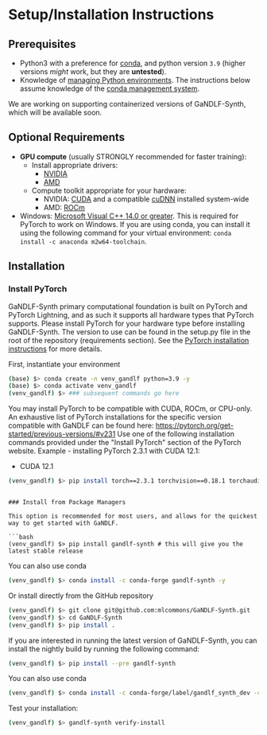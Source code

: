 # Setup/Installation Instructions

## Prerequisites

- Python3 with a preference for [conda](https://conda.io), and python version `3.9` (higher versions *might* work, but they are **untested**).
- Knowledge of [managing Python environments](https://docs.python.org/3/tutorial/venv.html). The instructions below assume knowledge of the [conda management system](https://docs.conda.io/projects/conda/en/latest/user-guide/tasks/manage-environments.html).

We are working on supporting containerized versions of GaNDLF-Synth, which will be available soon.

## Optional Requirements

- **GPU compute** (usually STRONGLY recommended for faster training):
    - Install appropriate drivers:
        - [NVIDIA](https://www.nvidia.com/Download/index.aspx?lang=en-us)
        - [AMD](https://www.amd.com/en/support)
    - Compute toolkit appropriate for your hardware:
        - NVIDIA: [CUDA](https://developer.nvidia.com/cuda-download) and a compatible [cuDNN](https://developer.nvidia.com/cudnn) installed system-wide
        - AMD: [ROCm](https://www.amd.com/en/graphics/servers-solutions-rocm)
- Windows: [Microsoft Visual C++ 14.0 or greater](http://visualstudio.microsoft.com/visual-cpp-build-tools). This is required for PyTorch to work on Windows. If you are using conda, you can install it using the following command for your virtual environment: `conda install -c anaconda m2w64-toolchain`.

## Installation

### Install PyTorch 

GaNDLF-Synth primary computational foundation is built on PyTorch and PyTorch Lightning, and as such it supports all hardware types that PyTorch supports. Please install PyTorch for your hardware type before installing GaNDLF-Synth. The version to use can be found in the
setup.py file in the root of the repository (requirements section).
See the [PyTorch installation instructions](https://pytorch.org/get-started/previous-versions/) for more details. 

First, instantiate your environment
```bash
(base) $> conda create -n venv_gandlf python=3.9 -y
(base) $> conda activate venv_gandlf
(venv_gandlf) $> ### subsequent commands go here
```

You may install PyTorch to be compatible with CUDA, ROCm, or CPU-only. An exhaustive list of PyTorch installations for the specific version compatible with GaNDLF can be found here: https://pytorch.org/get-started/previous-versions/#v231
Use one of the following installation commands provided under the "Install PyTorch" section of the PyTorch website.
Example - installing PyTorch 2.3.1 with CUDA 12.1:
- CUDA 12.1
```bash
(venv_gandlf) $> pip install torch==2.3.1 torchvision==0.18.1 torchaudio==2.3.1 --index-url https://download.pytorch.org/whl/cu121
```
```

### Install from Package Managers

This option is recommended for most users, and allows for the quickest way to get started with GaNDLF.

```bash
(venv_gandlf) $> pip install gandlf-synth # this will give you the latest stable release
```
You can also use conda
```bash
(venv_gandlf) $> conda install -c conda-forge gandlf-synth -y
```
Or install directly from the GitHub repository
```bash
(venv_gandlf) $> git clone git@github.com:mlcommons/GaNDLF-Synth.git
(venv_gandlf) $> cd GaNDLF-Synth
(venv_gandlf) $> pip install .
```

If you are interested in running the latest version of GaNDLF-Synth, you can install the nightly build by running the following command:

```bash
(venv_gandlf) $> pip install --pre gandlf-synth
```

You can also use conda
```bash
(venv_gandlf) $> conda install -c conda-forge/label/gandlf_synth_dev -c conda-forge gandlf-synth -y
```

Test your installation:
```bash
(venv_gandlf) $> gandlf-synth verify-install
```